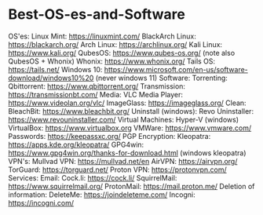 # Best-OS-es-and-Software
OS'es:
  Linux Mint: https://linuxmint.com/
  BlackArch Linux: https://blackarch.org/
  Arch Linux: https://archlinux.org/
  Kali Linux: https://www.kali.org/
  QubesOS: https://www.qubes-os.org/ (note also QubesOS + Whonix)
  Whonix: https://www.whonix.org/
  Tails OS: https://tails.net/
  Windows 10: https://www.microsoft.com/en-us/software-download/windows10%20 (never windows 11)
Software:
  Torrenting:
    Qbittorrent: https://www.qbittorrent.org/
    Transmission: https://transmissionbt.com/
  Media:
    VLC Media Player: https://www.videolan.org/vlc/
    ImageGlass: https://imageglass.org/
  Clean:
    BleachBit: https://www.bleachbit.org/
  Uninstall (windows):
    Revo Uninstaller: https://www.revouninstaller.com/
  Virtual Machines:
    Hyper-V (windows)
    VirtualBox: https://www.virtualbox.org
    VMWare: https://www.vmware.com/
  Passwords:
    https://keepassxc.org/
  PGP Encryption:
    Kleopatra: https://apps.kde.org/kleopatra/
    GPG4win: https://www.gpg4win.org/thanks-for-download.html (windows kleopatra)
  VPN's:
    Mullvad VPN: https://mullvad.net/en
    AirVPN: https://airvpn.org/
    TorGuard: https://torguard.net/
    Proton VPN: https://protonvpn.com/
Services:
  Email:
    Cock.li: https://cock.li/
    SquirrelMail: https://www.squirrelmail.org/
    ProtonMail: https://mail.proton.me/
  Deletion of information:
    DeleteMe: https://joindeleteme.com/
    Incogni: https://incogni.com/
  
    
